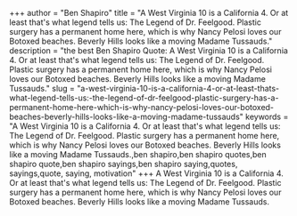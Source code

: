 +++
author = "Ben Shapiro"
title = "A West Virginia 10 is a California 4. Or at least that's what legend tells us: The Legend of Dr. Feelgood. Plastic surgery has a permanent home here, which is why Nancy Pelosi loves our Botoxed beaches. Beverly Hills looks like a moving Madame Tussauds."
description = "the best Ben Shapiro Quote: A West Virginia 10 is a California 4. Or at least that's what legend tells us: The Legend of Dr. Feelgood. Plastic surgery has a permanent home here, which is why Nancy Pelosi loves our Botoxed beaches. Beverly Hills looks like a moving Madame Tussauds."
slug = "a-west-virginia-10-is-a-california-4-or-at-least-thats-what-legend-tells-us:-the-legend-of-dr-feelgood-plastic-surgery-has-a-permanent-home-here-which-is-why-nancy-pelosi-loves-our-botoxed-beaches-beverly-hills-looks-like-a-moving-madame-tussauds"
keywords = "A West Virginia 10 is a California 4. Or at least that's what legend tells us: The Legend of Dr. Feelgood. Plastic surgery has a permanent home here, which is why Nancy Pelosi loves our Botoxed beaches. Beverly Hills looks like a moving Madame Tussauds.,ben shapiro,ben shapiro quotes,ben shapiro quote,ben shapiro sayings,ben shapiro saying,quotes, sayings,quote, saying, motivation"
+++
A West Virginia 10 is a California 4. Or at least that's what legend tells us: The Legend of Dr. Feelgood. Plastic surgery has a permanent home here, which is why Nancy Pelosi loves our Botoxed beaches. Beverly Hills looks like a moving Madame Tussauds.
